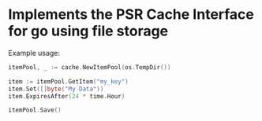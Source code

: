 # Implements the PSR Cache Interface for go using file storage


Example usage:

```go
itemPool, _ := cache.NewItemPool(os.TempDir())

item := itemPool.GetItem("my_key")
item.Set([]byte("My Data"))
item.ExpiresAfter(24 * time.Hour)

itemPool.Save()
```
